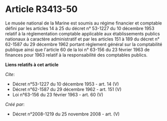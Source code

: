 # Article R3413-50

Le musée national de la Marine est soumis au régime financier et comptable défini par les articles 14 à 25 du décret n°
53-1227 du 10 décembre 1953 relatif à la réglementation comptable applicable aux établissements publics nationaux à caractère
administratif et par les articles 151 à 189 du décret n° 62-1587 du 29 décembre 1962 portant règlement général sur la
comptabilité publique ainsi que l'article 60 de la loi n° 63-156 du 23 février 1963 de finances pour 1963 relatif à la
responsabilité des comptables publics.

**Liens relatifs à cet article**

_Cite_:

  - Décret n°53-1227 du 10 décembre 1953 - art. 14 (V)
  - Décret n°62-1587 du 29 décembre 1962 - art. 151 (V)
  - Loi n°63-156 du 23 février 1963 - art. 60 (V)

_Créé par_:

  - Décret n°2008-1219 du 25 novembre 2008 - art. (V)
